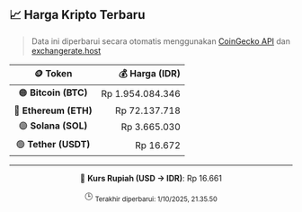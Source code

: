 

<!-- HARGA_KRIPTO -->
## 📈 Harga Kripto Terbaru

> Data ini diperbarui secara otomatis menggunakan [CoinGecko API](https://www.coingecko.com/) dan [exchangerate.host](https://exchangerate.host/)

<div align="center">

| 🪙 Token | 💰 Harga (IDR) |
|:------:|---------------:|
| 🟠 **Bitcoin (BTC)**   | Rp 1.954.084.346 |
| 🔵 **Ethereum (ETH)**  | Rp 72.137.718 |
| 🟣 **Solana (SOL)**    | Rp 3.665.030 |
| 🟢 **Tether (USDT)**   | Rp 16.672 |

---

💱 **Kurs Rupiah (USD → IDR)**: Rp 16.661

🕒 <sub>Terakhir diperbarui: 1/10/2025, 21.35.50</sub>

</div>
<!-- /HARGA_KRIPTO -->